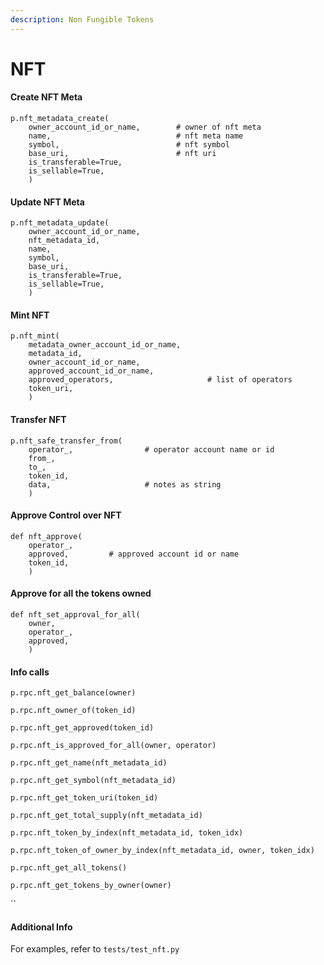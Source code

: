 ```yaml
---
description: Non Fungible Tokens
---
```


# NFT

#### Create NFT Meta

```text
p.nft_metadata_create(
    owner_account_id_or_name,        # owner of nft meta
    name,                            # nft meta name
    symbol,                          # nft symbol
    base_uri,                        # nft uri
    is_transferable=True,
    is_sellable=True,
    )
```



#### Update NFT Meta

```text
p.nft_metadata_update(
    owner_account_id_or_name,
    nft_metadata_id,
    name,
    symbol,
    base_uri,
    is_transferable=True,
    is_sellable=True,
    )
```



#### Mint NFT

```text
p.nft_mint(
    metadata_owner_account_id_or_name,
    metadata_id, 
    owner_account_id_or_name,
    approved_account_id_or_name,
    approved_operators,                     # list of operators
    token_uri,
    )
```



#### Transfer NFT

```text
p.nft_safe_transfer_from(
    operator_,                # operator account name or id
    from_,
    to_,
    token_id,
    data,                     # notes as string
    )
```



#### Approve Control over NFT

```text
def nft_approve(
    operator_,
    approved,         # approved account id or name
    token_id,
    )
```



#### Approve for all the tokens owned

```text
def nft_set_approval_for_all(
    owner,
    operator_,
    approved,
    )
```



#### Info calls

`p.rpc.nft_get_balance(owner)` 

`p.rpc.nft_owner_of(token_id)`

`p.rpc.nft_get_approved(token_id)`

`p.rpc.nft_is_approved_for_all(owner, operator)`

`p.rpc.nft_get_name(nft_metadata_id)`

`p.rpc.nft_get_symbol(nft_metadata_id)`

`p.rpc.nft_get_token_uri(token_id)`

`p.rpc.nft_get_total_supply(nft_metadata_id)`

`p.rpc.nft_token_by_index(nft_metadata_id, token_idx)`

`p.rpc.nft_token_of_owner_by_index(nft_metadata_id, owner, token_idx)`

`p.rpc.nft_get_all_tokens()`

`p.rpc.nft_get_tokens_by_owner(owner)`

\`\`

#### Additional Info

For examples, refer to  `tests/test_nft.py`  

